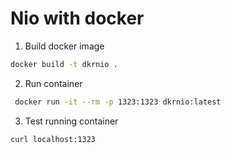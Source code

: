# Nio with docker

1. Build docker image

```sh
docker build -t dkrnio .
```

2. Run container

```sh
 docker run -it --rm -p 1323:1323 dkrnio:latest
 ```

3. Test running container

```sh
curl localhost:1323
```
